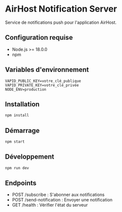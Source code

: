 # AirHost Notification Server

Service de notifications push pour l'application AirHost.

## Configuration requise

- Node.js >= 18.0.0
- npm

## Variables d'environnement

```
VAPID_PUBLIC_KEY=votre_clé_publique
VAPID_PRIVATE_KEY=votre_clé_privée
NODE_ENV=production
```

## Installation

```bash
npm install
```

## Démarrage

```bash
npm start
```

## Développement

```bash
npm run dev
```

## Endpoints

- POST /subscribe : S'abonner aux notifications
- POST /send-notification : Envoyer une notification
- GET /health : Vérifier l'état du serveur

